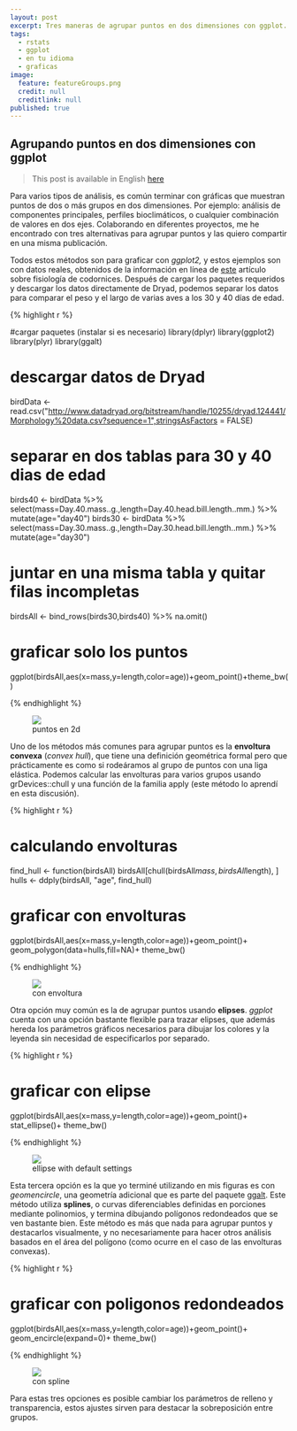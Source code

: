 ```yaml
---
layout: post
excerpt: Tres maneras de agrupar puntos en dos dimensiones con ggplot.
tags:
  - rstats
  - ggplot
  - en tu idioma
  - graficas
image:
  feature: featureGroups.png
  credit: null
  creditlink: null
published: true
---
```

## Agrupando puntos en dos dimensiones con ggplot

> This post is available in English [here](http://luisdva.github.io/Grouping-points/ "Anglais")

Para varios tipos de análisis, es común terminar con gráficas que muestran puntos de dos o más grupos en dos dimensiones. Por ejemplo: análisis de componentes principales, perfiles bioclimáticos, o cualquier combinación de valores en dos ejes. Colaborando en diferentes proyectos, me he encontrado con tres alternativas para agrupar puntos y las quiero compartir en una misma publicación.

Todos estos métodos son para graficar con _ggplot2,_ y estos ejemplos son con datos reales, obtenidos de la información en línea de [este](http://www.journals.uchicago.edu/doi/10.1086/688383 "codorniz") artículo sobre fisiología de codornices. Después de cargar los paquetes requeridos y descargar los datos directamente de Dryad, podemos separar los datos para comparar el peso y el largo de varias aves a los 30 y 40 días de edad. 

{% highlight r %}

#cargar paquetes (instalar si es necesario)
library(dplyr)
library(ggplot2)
library(plyr)
library(ggalt)
# descargar datos de Dryad
birdData <- read.csv("http://www.datadryad.org/bitstream/handle/10255/dryad.124441/Morphology%20data.csv?sequence=1",stringsAsFactors = FALSE)
# separar en dos tablas para 30 y 40 dias de edad
birds40 <- birdData %>% select(mass=Day.40.mass..g.,length=Day.40.head.bill.length..mm.) %>% mutate(age="day40")
birds30 <- birdData %>% select(mass=Day.30.mass..g.,length=Day.30.head.bill.length..mm.) %>% mutate(age="day30")
# juntar en una misma tabla y quitar filas incompletas
birdsAll <- bind_rows(birds30,birds40) %>% na.omit()

# graficar solo los puntos
  ggplot(birdsAll,aes(x=mass,y=length,color=age))+geom_point()+theme_bw()
  
{% endhighlight %}

<figure>
    <a href="/images/pointsonly.png"><img src="/images/pointsonly.png"></a>
        <figcaption>puntos en 2d</figcaption>
</figure>

Uno de los métodos más comunes para agrupar puntos es la **envoltura convexa** (_convex hull_), que tiene una definición geométrica formal pero que prácticamente es como si rodeáramos al grupo de puntos con una liga elástica.  Podemos calcular las envolturas para varios grupos usando grDevices::chull y una función de la familia apply (este método lo aprendí en esta discusión).

{% highlight r %}

# calculando envolturas
find_hull <- function(birdsAll) birdsAll[chull(birdsAll$mass, birdsAll$length), ]
hulls <- ddply(birdsAll, "age", find_hull)

# graficar con envolturas
  ggplot(birdsAll,aes(x=mass,y=length,color=age))+geom_point()+
  geom_polygon(data=hulls,fill=NA)+ theme_bw()

{% endhighlight %}

<figure>
    <a href="/images/chullsimg.png"><img src="/images/chullsimg.png"></a>
        <figcaption>con envoltura</figcaption>
</figure>

Otra opción muy común es la de agrupar puntos usando **elipses**. _ggplot_ cuenta con una opción bastante flexible para trazar elipses, que además hereda los parámetros gráficos necesarios para dibujar los colores y la leyenda sin necesidad de especificarlos por separado.

{% highlight r %}
# graficar con elipse
  ggplot(birdsAll,aes(x=mass,y=length,color=age))+geom_point()+
  stat_ellipse()+ theme_bw()
  
{% endhighlight %}

<figure>
    <a href="/images/elips.png"><img src="/images/elips.png"></a>
        <figcaption>ellipse with default settings</figcaption>
</figure>


Esta tercera opción es la que yo terminé utilizando en mis figuras es con _geomencircle_, una geometría adicional que es parte del paquete [ggalt](https://github.com/hrbrmstr/ggalt). Este método utiliza **splines**, o curvas diferenciables definidas en porciones mediante polinomios, y termina dibujando polígonos redondeados que se ven bastante bien. Este método es más que nada para agrupar puntos y destacarlos visualmente, y no necesariamente para hacer otros análisis basados en el área del polígono (como ocurre en el caso de las envolturas convexas). 

{% highlight r %}
# graficar con poligonos redondeados
  ggplot(birdsAll,aes(x=mass,y=length,color=age))+geom_point()+
  geom_encircle(expand=0)+ theme_bw()

{% endhighlight %}

<figure>
    <a href="/images/encircle.png"><img src="/images/encircle.png"></a>
        <figcaption>con spline</figcaption>
</figure>


Para estas tres opciones es posible cambiar los parámetros de relleno y transparencia, estos ajustes sirven para destacar la sobreposición entre grupos.

